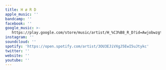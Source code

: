 ```yaml
---
title: H ø R D
apple_music: ''
bandcamp: ''
facebook: ''
google_music: >-
   https://play.google.com/store/music/artist/H_%C3%B8_R_D?id=Awjobwzgtt2qqrr4ut6qpptibmy
instagram: ''
soundcloud: ''
spotify: 'https://open.spotify.com/artist/3OU3EJiVXgJ5EwI5uJtykc'
twitter: ''
website: ''
youtube: ''
---
```

